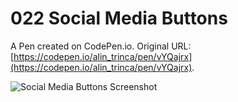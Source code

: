 # 022 Social Media Buttons

A Pen created on CodePen.io. Original URL: [https://codepen.io/alin_trinca/pen/vYQajrx](https://codepen.io/alin_trinca/pen/vYQajrx).

![Social Media Buttons Screenshot](social-media-buttons.jpg)
